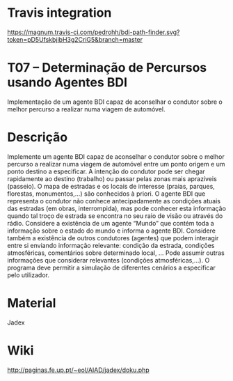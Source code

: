 Travis integration
===============
https://magnum.travis-ci.com/pedrohh/bdi-path-finder.svg?token=pD5UfskbjibH3g2CriG5&branch=master

T07 – Determinação de Percursos usando Agentes BDI
===============

Implementação de um agente BDI capaz de aconselhar o condutor sobre o melhor percurso a 
realizar numa viagem de automóvel. 

Descrição
===============

Implemente um agente BDI capaz de aconselhar o condutor sobre o melhor percurso a realizar 
numa viagem de automóvel entre um ponto origem e um ponto destino a especificar. 
A intenção do condutor pode ser chegar rapidamente ao destino (trabalho) ou passar pelas 
zonas mais aprazíveis (passeio). 
O mapa de estradas e os locais de interesse (praias, parques, florestas, monumentos,…) são 
conhecidos à priori. O agente BDI que representa o condutor não conhece antecipadamente as 
condições atuais das estradas (em obras, interrompida), mas pode conhecer esta informação 
quando tal troço de estrada se encontra no seu raio de visão ou através do rádio. 
Considere a existência de um agente “Mundo” que contém toda a informação sobre o estado 
do mundo e informa o agente BDI. Considere também a existência de outros condutores 
(agentes) que podem interagir entre si enviando informação relevante: condição da estrada, 
condições atmosféricas, comentários sobre determinado local, … 
Pode assumir outras informações que considerar relevantes (condições atmosféricas,…). 
O programa deve permitir a simulação de diferentes cenários a especificar pelo utilizador.

Material
===============
Jadex

Wiki
===============
http://paginas.fe.up.pt/~eol/AIAD/jadex/doku.php
